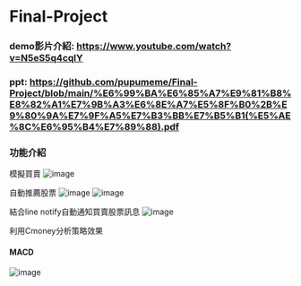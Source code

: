 # Final-Project

### demo影片介紹: https://www.youtube.com/watch?v=N5eS5q4cqlY
### ppt: https://github.com/pupumeme/Final-Project/blob/main/%E6%99%BA%E6%85%A7%E9%81%B8%E8%82%A1%E7%9B%A3%E6%8E%A7%E5%8F%B0%2B%E9%80%9A%E7%9F%A5%E7%B3%BB%E7%B5%B1(%E5%AE%8C%E6%95%B4%E7%89%88).pdf
### 功能介紹
模擬買賣
![image](https://github.com/pupumeme/Final-Project/blob/main/%E8%B2%B7%E8%B3%A3%E6%A8%A1%E6%93%AC%E9%81%8A%E6%88%B2.png)

自動推薦股票
![image](https://github.com/pupumeme/Final-Project/blob/main/%E8%87%AA%E5%8B%95%E6%8E%A8%E8%96%A6%E8%82%A1%E7%A5%A81.jpg)
![image](https://github.com/pupumeme/Final-Project/blob/main/%E8%87%AA%E5%8B%95%E6%8E%A8%E8%96%A6%E8%82%A1%E7%A5%A82.jpg)

結合line notify自動通知買賣股票訊息
![image](https://github.com/pupumeme/Final-Project/blob/main/line%20notify.png)

利用Cmoney分析策略效果
#### MACD
![image](https://github.com/pupumeme/Final-Project/blob/main/cmoney%E5%88%86%E6%9E%90.png)



